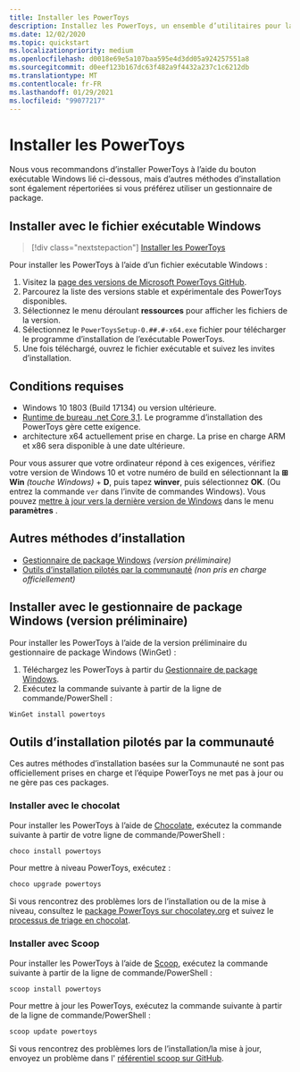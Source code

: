 ```yaml
---
title: Installer les PowerToys
description: Installez les PowerToys, un ensemble d’utilitaires pour la personnalisation de Windows 10, à l’aide d’un fichier exécutable ou d’un gestionnaire de package (WinGet, chocolaty, Scoop).
ms.date: 12/02/2020
ms.topic: quickstart
ms.localizationpriority: medium
ms.openlocfilehash: d0018e69e5a107baa595e4d3dd05a924257551a8
ms.sourcegitcommit: d0eef123b167dc63f482a9f4432a237c1c6212db
ms.translationtype: MT
ms.contentlocale: fr-FR
ms.lasthandoff: 01/29/2021
ms.locfileid: "99077217"
---
```

# <a name="install-powertoys"></a>Installer les PowerToys

Nous vous recommandons d’installer PowerToys à l’aide du bouton exécutable Windows lié ci-dessous, mais d’autres méthodes d’installation sont également répertoriées si vous préférez utiliser un gestionnaire de package.

## <a name="install-with-windows-executable-file"></a>Installer avec le fichier exécutable Windows

> [!div class="nextstepaction"]
> [Installer les PowerToys](https://aka.ms/installpowertoys)

Pour installer les PowerToys à l’aide d’un fichier exécutable Windows :

1. Visitez la [page des versions de Microsoft PowerToys GitHub](https://github.com/microsoft/PowerToys/releases/).
2. Parcourez la liste des versions stable et expérimentale des PowerToys disponibles.
3. Sélectionnez le menu déroulant **ressources** pour afficher les fichiers de la version.
4. Sélectionnez le `PowerToysSetup-0.##.#-x64.exe` fichier pour télécharger le programme d’installation de l’exécutable PowerToys.
5. Une fois téléchargé, ouvrez le fichier exécutable et suivez les invites d’installation.

## <a name="requirements"></a>Conditions requises

- Windows 10 1803 (Build 17134) ou version ultérieure.
- [Runtime de bureau .net Core 3,1](https://dotnet.microsoft.com/download/dotnet-core/thank-you/runtime-desktop-3.1.4-windows-x64-installer). Le programme d’installation des PowerToys gère cette exigence.
- architecture x64 actuellement prise en charge. La prise en charge ARM et x86 sera disponible à une date ultérieure.

Pour vous assurer que votre ordinateur répond à ces exigences, vérifiez votre version de Windows 10 et votre numéro de build en sélectionnant la **⊞ Win** *(touche Windows)*  +  **D**, puis tapez **winver**, puis sélectionnez **OK**. (Ou entrez la commande `ver` dans l’invite de commandes Windows). Vous pouvez [mettre à jour vers la dernière version de Windows](ms-settings:windowsupdate) dans le menu **paramètres** .

## <a name="alternative-install-methods"></a>Autres méthodes d’installation

<!--  - **[Windows executable .exe file](#install-with-windows-executable-file)** *(Recommended)* -->
- [Gestionnaire de package Windows](#install-with-windows-package-manager-preview) *(version préliminaire)*
- [Outils d’installation pilotés par la communauté](#community-driven-install-tools) *(non pris en charge officiellement)*

## <a name="install-with-windows-package-manager-preview"></a>Installer avec le gestionnaire de package Windows (version préliminaire)

Pour installer les PowerToys à l’aide de la version préliminaire du gestionnaire de package Windows (WinGet) :

1. Téléchargez les PowerToys à partir du [Gestionnaire de package Windows](https://github.com/microsoft/winget-cli/releases).
2. Exécutez la commande suivante à partir de la ligne de commande/PowerShell :

```powershell
WinGet install powertoys
```

## <a name="community-driven-install-tools"></a>Outils d’installation pilotés par la communauté

Ces autres méthodes d’installation basées sur la Communauté ne sont pas officiellement prises en charge et l’équipe PowerToys ne met pas à jour ou ne gère pas ces packages.

### <a name="install-with-chocolatey"></a>Installer avec le chocolat

Pour installer les PowerToys à l’aide de [Chocolate](https://chocolatey.org/), exécutez la commande suivante à partir de votre ligne de commande/PowerShell :

```powershell
choco install powertoys
```

Pour mettre à niveau PowerToys, exécutez :

```powershell
choco upgrade powertoys
```

Si vous rencontrez des problèmes lors de l’installation ou de la mise à niveau, consultez le [package PowerToys sur chocolatey.org](https://chocolatey.org/packages/powertoys) et suivez le [processus de triage en chocolat](https://chocolatey.org/docs/package-triage-process).

### <a name="install-with-scoop"></a>Installer avec Scoop

Pour installer les PowerToys à l’aide de [Scoop](https://scoop.sh/), exécutez la commande suivante à partir de la ligne de commande/PowerShell :

```powershell
scoop install powertoys
```

Pour mettre à jour les PowerToys, exécutez la commande suivante à partir de la ligne de commande/PowerShell :

```powershell
scoop update powertoys
```

Si vous rencontrez des problèmes lors de l’installation/la mise à jour, envoyez un problème dans l' [référentiel scoop sur GitHub](https://github.com/lukesampson/scoop/issues).

